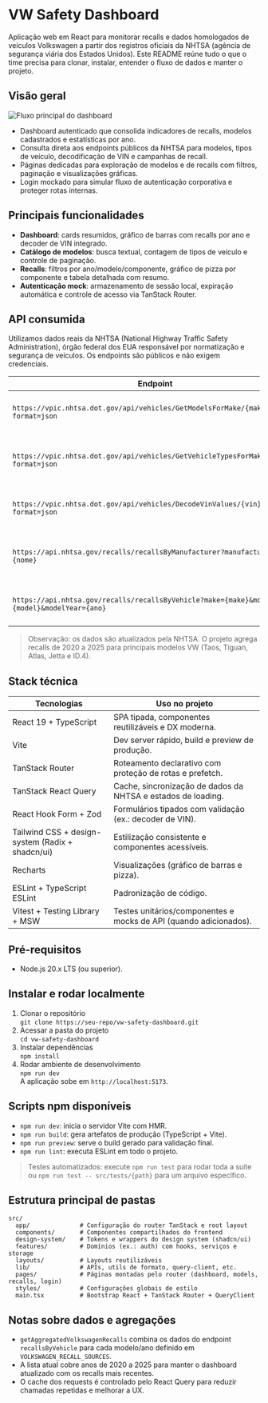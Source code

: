 ﻿# VW Safety Dashboard

Aplicação web em React para monitorar recalls e dados homologados de veículos Volkswagen a partir dos registros oficiais da NHTSA (agência de segurança viária dos Estados Unidos). Este README reúne tudo o que o time precisa para clonar, instalar, entender o fluxo de dados e manter o projeto.

## Visão geral

![Fluxo principal do dashboard](public/gifs/demo.gif)
- Dashboard autenticado que consolida indicadores de recalls, modelos cadastrados e estatísticas por ano.
- Consulta direta aos endpoints públicos da NHTSA para modelos, tipos de veículo, decodificação de VIN e campanhas de recall.
- Páginas dedicadas para exploração de modelos e de recalls com filtros, paginação e visualizações gráficas.
- Login mockado para simular fluxo de autenticação corporativa e proteger rotas internas.

## Principais funcionalidades

- **Dashboard**: cards resumidos, gráfico de barras com recalls por ano e decoder de VIN integrado.
- **Catálogo de modelos**: busca textual, contagem de tipos de veículo e controle de paginação.
- **Recalls**: filtros por ano/modelo/componente, gráfico de pizza por componente e tabela detalhada com resumo.
- **Autenticação mock**: armazenamento de sessão local, expiração automática e controle de acesso via TanStack Router.

## API consumida

Utilizamos dados reais da NHTSA (National Highway Traffic Safety Administration), órgão federal dos EUA responsável por normatização e segurança de veículos. Os endpoints são públicos e não exigem credenciais.

| Endpoint | Uso |
| --- | --- |
| `https://vpic.nhtsa.dot.gov/api/vehicles/GetModelsForMake/{make}?format=json` | Lista modelos homologados para a marca informada. |
| `https://vpic.nhtsa.dot.gov/api/vehicles/GetVehicleTypesForMake/{make}?format=json` | Retorna categorias/tipos de veículos associados à marca. |
| `https://vpic.nhtsa.dot.gov/api/vehicles/DecodeVinValues/{vin}?format=json` | Decodifica VINs e exibe informações de fabricação. |
| `https://api.nhtsa.gov/recalls/recallsByManufacturer?manufacturer={nome}` | Recupera recalls registrados para o fabricante. |
| `https://api.nhtsa.gov/recalls/recallsByVehicle?make={make}&model={model}&modelYear={ano}` | Detalha recalls por modelo e ano (base do agregador). |

> Observação: os dados são atualizados pela NHTSA. O projeto agrega recalls de 2020 a 2025 para principais modelos VW (Taos, Tiguan, Atlas, Jetta e ID.4).

## Stack técnica

| Tecnologias | Uso no projeto |
| --- | --- |
| React 19 + TypeScript | SPA tipada, componentes reutilizáveis e DX moderna. |
| Vite | Dev server rápido, build e preview de produção. |
| TanStack Router | Roteamento declarativo com proteção de rotas e prefetch. |
| TanStack React Query | Cache, sincronização de dados da NHTSA e estados de loading. |
| React Hook Form + Zod | Formulários tipados com validação (ex.: decoder de VIN). |
| Tailwind CSS + design-system (Radix + shadcn/ui) | Estilização consistente e componentes acessíveis. |
| Recharts | Visualizações (gráfico de barras e pizza). |
| ESLint + TypeScript ESLint | Padronização de código. |
| Vitest + Testing Library + MSW | Testes unitários/componentes e mocks de API (quando adicionados). |

## Pré-requisitos

- Node.js 20.x LTS (ou superior).

## Instalar e rodar localmente

1. Clonar o repositório  
   `git clone https://seu-repo/vw-safety-dashboard.git`
2. Acessar a pasta do projeto  
   `cd vw-safety-dashboard`
3. Instalar dependências  
   `npm install`
4. Rodar ambiente de desenvolvimento  
   `npm run dev`  
   A aplicação sobe em `http://localhost:5173`.

## Scripts npm disponíveis

- `npm run dev`: inicia o servidor Vite com HMR.
- `npm run build`: gera artefatos de produção (TypeScript + Vite).
- `npm run preview`: serve o build gerado para validação final.
- `npm run lint`: executa ESLint em todo o projeto.

> Testes automatizados: execute `npm run test` para rodar toda a suíte ou `npm run test -- src/tests/{path}` para um arquivo específico.

## Estrutura principal de pastas

```text
src/
  app/              # Configuração do router TanStack e root layout
  components/       # Componentes compartilhados do frontend
  design-system/    # Tokens e wrappers do design system (shadcn/ui)
  features/         # Domínios (ex.: auth) com hooks, serviços e storage
  layouts/          # Layouts reutilizáveis
  lib/              # APIs, utils de formato, query-client, etc.
  pages/            # Páginas montadas pelo router (dashboard, models, recalls, login)
  styles/           # Configurações globais de estilo
  main.tsx          # Bootstrap React + TanStack Router + QueryClient
```

## Notas sobre dados e agregações

- `getAggregatedVolkswagenRecalls` combina os dados do endpoint `recallsByVehicle` para cada modelo/ano definido em `VOLKSWAGEN_RECALL_SOURCES`.
- A lista atual cobre anos de 2020 a 2025 para manter o dashboard atualizado com os recalls mais recentes.
- O cache dos requests é controlado pelo React Query para reduzir chamadas repetidas e melhorar a UX.

